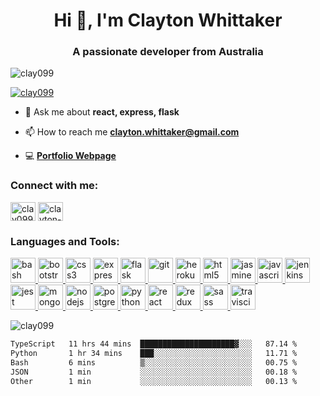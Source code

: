 <h1 align="center">Hi 👋, I'm Clayton Whittaker</h1>
<h3 align="center">A passionate developer from Australia</h3>

<p align="left"> <img src="https://komarev.com/ghpvc/?username=clay099&label=Profile%20views&color=0e75b6&style=flat" alt="clay099" /> </p>

<p align="left"> <a href="https://github.com/ryo-ma/github-profile-trophy"><img src="https://github-profile-trophy.vercel.app/?username=clay099" alt="clay099" /></a> </p>

- 💬 Ask me about **react, express, flask**

- 📫 How to reach me **clayton.whittaker@gmail.com**

- 💻 **<a href="https://www.whoisclayton.com/" target="blank">Portfolio Webpage</a>**

<h3 align="left">Connect with me:</h3>
<p align="left">
<a href="https://dev.to/clay099" target="blank"><img align="center" src="https://cdn.jsdelivr.net/npm/simple-icons@3.0.1/icons/dev-dot-to.svg" alt="clay099" height="30" width="40" /></a>
<a href="https://linkedin.com/in/clayton-whittaker/" target="blank"><img align="center" src="https://cdn.jsdelivr.net/npm/simple-icons@3.0.1/icons/linkedin.svg" alt="clayton-whittaker/" height="30" width="40" /></a>
</p>

<h3 align="left">Languages and Tools:</h3>
<p align="left"> <a href="https://www.gnu.org/software/bash/" target="_blank"> <img src="https://www.vectorlogo.zone/logos/gnu_bash/gnu_bash-icon.svg" alt="bash" width="40" height="40"/> </a> <a href="https://getbootstrap.com" target="_blank"> <img src="https://devicons.github.io/devicon/devicon.git/icons/bootstrap/bootstrap-plain.svg" alt="bootstrap" width="40" height="40"/> </a> <a href="https://www.w3schools.com/css/" target="_blank"> <img src="https://devicons.github.io/devicon/devicon.git/icons/css3/css3-original-wordmark.svg" alt="css3" width="40" height="40"/> </a> <a href="https://expressjs.com" target="_blank"> <img src="https://devicons.github.io/devicon/devicon.git/icons/express/express-original-wordmark.svg" alt="express" width="40" height="40"/> </a> <a href="https://flask.palletsprojects.com/" target="_blank"> <img src="https://www.vectorlogo.zone/logos/pocoo_flask/pocoo_flask-icon.svg" alt="flask" width="40" height="40"/> </a> <a href="https://git-scm.com/" target="_blank"> <img src="https://www.vectorlogo.zone/logos/git-scm/git-scm-icon.svg" alt="git" width="40" height="40"/> </a> <a href="https://heroku.com" target="_blank"> <img src="https://www.vectorlogo.zone/logos/heroku/heroku-icon.svg" alt="heroku" width="40" height="40"/> </a> <a href="https://www.w3.org/html/" target="_blank"> <img src="https://devicons.github.io/devicon/devicon.git/icons/html5/html5-original-wordmark.svg" alt="html5" width="40" height="40"/> </a> <a href="https://jasmine.github.io/" target="_blank"> <img src="https://www.vectorlogo.zone/logos/jasmine/jasmine-icon.svg" alt="jasmine" width="40" height="40"/> </a> <a href="https://developer.mozilla.org/en-US/docs/Web/JavaScript" target="_blank"> <img src="https://devicons.github.io/devicon/devicon.git/icons/javascript/javascript-original.svg" alt="javascript" width="40" height="40"/> </a> <a href="https://www.jenkins.io" target="_blank"> <img src="https://www.vectorlogo.zone/logos/jenkins/jenkins-icon.svg" alt="jenkins" width="40" height="40"/> </a> <a href="https://jestjs.io" target="_blank"> <img src="https://www.vectorlogo.zone/logos/jestjsio/jestjsio-icon.svg" alt="jest" width="40" height="40"/> </a> <a href="https://www.mongodb.com/" target="_blank"> <img src="https://devicons.github.io/devicon/devicon.git/icons/mongodb/mongodb-original-wordmark.svg" alt="mongodb" width="40" height="40"/> </a> <a href="https://nodejs.org" target="_blank"> <img src="https://devicons.github.io/devicon/devicon.git/icons/nodejs/nodejs-original-wordmark.svg" alt="nodejs" width="40" height="40"/> </a> <a href="https://www.postgresql.org" target="_blank"> <img src="https://devicons.github.io/devicon/devicon.git/icons/postgresql/postgresql-original-wordmark.svg" alt="postgresql" width="40" height="40"/> </a> <a href="https://www.python.org" target="_blank"> <img src="https://devicons.github.io/devicon/devicon.git/icons/python/python-original.svg" alt="python" width="40" height="40"/> </a> <a href="https://reactjs.org/" target="_blank"> <img src="https://devicons.github.io/devicon/devicon.git/icons/react/react-original-wordmark.svg" alt="react" width="40" height="40"/> </a> <a href="https://redux.js.org" target="_blank"> <img src="https://devicons.github.io/devicon/devicon.git/icons/redux/redux-original.svg" alt="redux" width="40" height="40"/> </a> <a href="https://sass-lang.com" target="_blank"> <img src="https://devicons.github.io/devicon/devicon.git/icons/sass/sass-original.svg" alt="sass" width="40" height="40"/> </a> <a href="https://travis-ci.org" target="_blank"> <img src="https://www.vectorlogo.zone/logos/travis-ci/travis-ci-icon.svg" alt="travisci" width="40" height="40"/> </a> </p>

<p>&nbsp;<img align="left" src="https://github-readme-stats.vercel.app/api?username=clay099&show_icons=true&locale=en" alt="clay099" /></p>

<!--START_SECTION:waka-->

```txt
TypeScript   11 hrs 44 mins  █████████████████████▓░░░   87.14 %
Python       1 hr 34 mins    ███░░░░░░░░░░░░░░░░░░░░░░   11.71 %
Bash         6 mins          ▒░░░░░░░░░░░░░░░░░░░░░░░░   00.75 %
JSON         1 min           ░░░░░░░░░░░░░░░░░░░░░░░░░   00.18 %
Other        1 min           ░░░░░░░░░░░░░░░░░░░░░░░░░   00.13 %
```

<!--END_SECTION:waka-->
